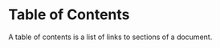 <!-- @license CC0-1.0 -->

# Table of Contents

A table of contents is a list of links to sections of a document.
